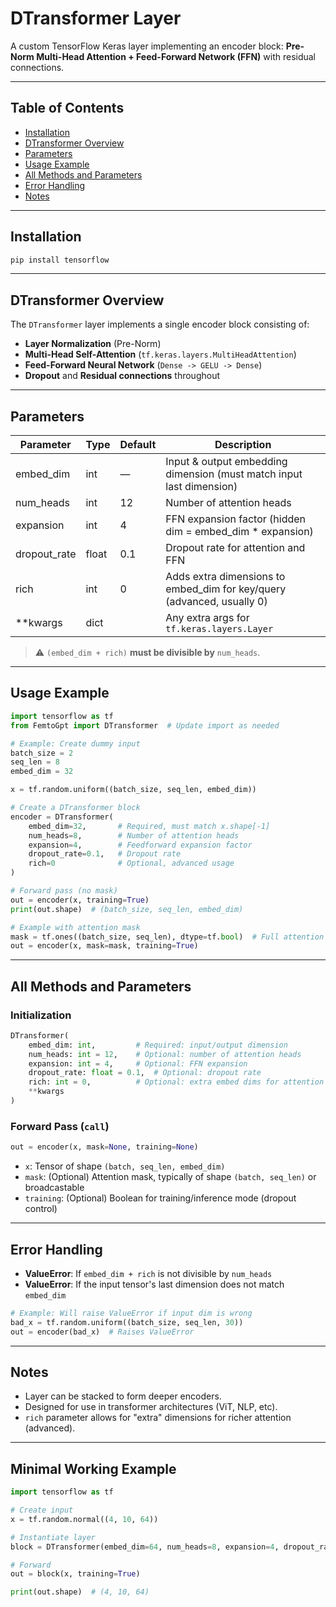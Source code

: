 # DTransformer Layer

A custom TensorFlow Keras layer implementing an encoder block: **Pre-Norm Multi-Head Attention + Feed-Forward Network (FFN)** with residual connections.

---

## Table of Contents

* [Installation](#installation)
* [DTransformer Overview](#dtransformer-overview)
* [Parameters](#parameters)
* [Usage Example](#usage-example)
* [All Methods and Parameters](#all-methods-and-parameters)
* [Error Handling](#error-handling)
* [Notes](#notes)

---

## Installation

```bash
pip install tensorflow
```

---

## DTransformer Overview

The `DTransformer` layer implements a single encoder block consisting of:

* **Layer Normalization** (Pre-Norm)
* **Multi-Head Self-Attention** (`tf.keras.layers.MultiHeadAttention`)
* **Feed-Forward Neural Network** (`Dense -> GELU -> Dense`)
* **Dropout** and **Residual connections** throughout

---

## Parameters

| Parameter     | Type  | Default | Description                                                             |
| ------------- | ----- | ------- | ----------------------------------------------------------------------- |
| embed\_dim    | int   | —       | Input & output embedding dimension (must match input last dimension)    |
| num\_heads    | int   | 12      | Number of attention heads                                               |
| expansion     | int   | 4       | FFN expansion factor (hidden dim = embed\_dim \* expansion)             |
| dropout\_rate | float | 0.1     | Dropout rate for attention and FFN                                      |
| rich          | int   | 0       | Adds extra dimensions to embed\_dim for key/query (advanced, usually 0) |
| \*\*kwargs    | dict  |         | Any extra args for `tf.keras.layers.Layer`                              |

> ⚠️ `(embed_dim + rich)` **must be divisible by** `num_heads`.

---

## Usage Example

```python
import tensorflow as tf
from FemtoGpt import DTransformer  # Update import as needed

# Example: Create dummy input
batch_size = 2
seq_len = 8
embed_dim = 32

x = tf.random.uniform((batch_size, seq_len, embed_dim))

# Create a DTransformer block
encoder = DTransformer(
    embed_dim=32,       # Required, must match x.shape[-1]
    num_heads=8,        # Number of attention heads
    expansion=4,        # Feedforward expansion factor
    dropout_rate=0.1,   # Dropout rate
    rich=0              # Optional, advanced usage
)

# Forward pass (no mask)
out = encoder(x, training=True)
print(out.shape)  # (batch_size, seq_len, embed_dim)

# Example with attention mask
mask = tf.ones((batch_size, seq_len), dtype=tf.bool)  # Full attention
out = encoder(x, mask=mask, training=True)
```

---

## All Methods and Parameters

### Initialization

```python
DTransformer(
    embed_dim: int,         # Required: input/output dimension
    num_heads: int = 12,    # Optional: number of attention heads
    expansion: int = 4,     # Optional: FFN expansion
    dropout_rate: float = 0.1,  # Optional: dropout rate
    rich: int = 0,          # Optional: extra embed dims for attention
    **kwargs
)
```

### Forward Pass (`call`)

```python
out = encoder(x, mask=None, training=None)
```

* `x`: Tensor of shape `(batch, seq_len, embed_dim)`
* `mask`: (Optional) Attention mask, typically of shape `(batch, seq_len)` or broadcastable
* `training`: (Optional) Boolean for training/inference mode (dropout control)

---

## Error Handling

* **ValueError**: If `embed_dim + rich` is not divisible by `num_heads`
* **ValueError**: If the input tensor's last dimension does not match `embed_dim`

```python
# Example: Will raise ValueError if input dim is wrong
bad_x = tf.random.uniform((batch_size, seq_len, 30))
out = encoder(bad_x)  # Raises ValueError
```

---

## Notes

* Layer can be stacked to form deeper encoders.
* Designed for use in transformer architectures (ViT, NLP, etc).
* `rich` parameter allows for "extra" dimensions for richer attention (advanced).

---

## Minimal Working Example

```python
import tensorflow as tf

# Create input
x = tf.random.normal((4, 10, 64))

# Instantiate layer
block = DTransformer(embed_dim=64, num_heads=8, expansion=4, dropout_rate=0.1, rich=0)

# Forward
out = block(x, training=True)

print(out.shape)  # (4, 10, 64)
```


